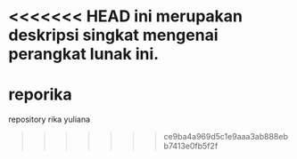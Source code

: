 <<<<<<< HEAD
ini merupakan deskripsi singkat mengenai perangkat lunak ini.
=======
reporika
========

repository rika yuliana 
>>>>>>> ce9ba4a969d5c1e9aaa3ab888ebb7413e0fb5f2f
